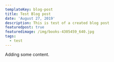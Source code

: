 ```yaml
---
templateKey: blog-post
title: Test Blog post
date: 'August 27, 2019'
description: This is test of a created blog post
featuredpost: true
featuredimage: /img/books-4305459_640.jpg
tags:
  - test
---
```

Adding some content.
